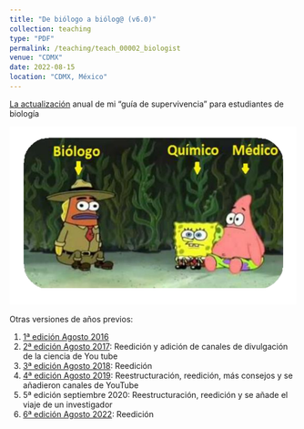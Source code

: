 ```yaml
---
title: "De biólogo a biólog@ (v6.0)"
collection: teaching
type: "PDF"
permalink: /teaching/teach_00002_biologist
venue: "CDMX"
date: 2022-08-15
location: "CDMX, México"
---
```


<a href="https://drive.google.com/file/d/1BNApi3GvTwP5s0WIYfGxlUzmbXCOmHBR/view?usp=sharing">La actualización</a> anual de mi “guía de supervivencia” para estudiantes de biología 

![webinar](/images/teaching/biol.png)

Otras versiones de años previos: 
1. <a href="https://drive.google.com/file/d/0BzLQTmaexNV2TmFDVkF3UUtYZEk/view?usp=sharing">1ª edición Agosto 2016</a>
2. <a href="https://drive.google.com/file/d/0BzLQTmaexNV2OEkzUHhxenRndzQ/view?usp=sharing">2ª edición Agosto 2017</a>: Reedición y adición de canales de divulgación de la ciencia de You tube
3. <a href="https://drive.google.com/file/d/1rlM1Wbho-x-E37URxmJYWrHdDOapL1_l/view?usp=sharing">3ª edición Agosto 2018</a>: Reedición
4. <a href="https://drive.google.com/file/d/1KlHNEPSEYWGYacnhiyGBDIV32YT3RCtu/view?usp=sharing">4ª edición Agosto 2019</a>: Reestructuración, reedición, más consejos y se añadieron canales de YouTube
5. 5ª edición septiembre 2020: Reestructuración, reedición y se añade el viaje de un investigador
6. <a href="https://drive.google.com/file/d/1BNApi3GvTwP5s0WIYfGxlUzmbXCOmHBR/view?usp=sharing">6ª edición Agosto 2022</a>: Reedición
